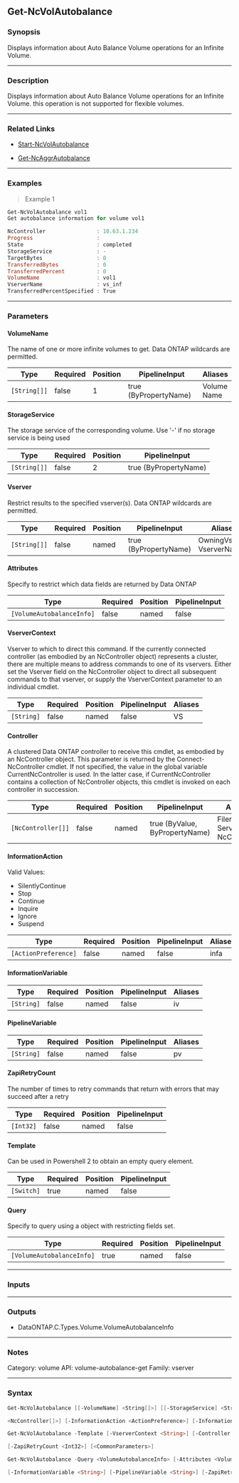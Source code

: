 Get-NcVolAutobalance
--------------------

### Synopsis
Displays information about Auto Balance Volume operations for an Infinite Volume.

---

### Description

Displays information about Auto Balance Volume operations for an Infinite Volume. this operation is not supported for flexible volumes.

---

### Related Links
* [Start-NcVolAutobalance](Start-NcVolAutobalance)

* [Get-NcAggrAutobalance](Get-NcAggrAutobalance)

---

### Examples
> Example 1

```PowerShell
Get-NcVolAutobalance vol1
Get autobalance information for volume vol1

NcController                : 10.63.1.234
Progress                    :
State                       : completed
StorageService              : -
TargetBytes                 : 0
TransferredBytes            : 0
TransferredPercent          : 0
VolumeName                  : vol1
VserverName                 : vs_inf
TransferredPercentSpecified : True

```

---

### Parameters
#### **VolumeName**
The name of one or more infinite volumes to get.  Data ONTAP wildcards are permitted.

|Type        |Required|Position|PipelineInput        |Aliases        |
|------------|--------|--------|---------------------|---------------|
|`[String[]]`|false   |1       |true (ByPropertyName)|Volume<br/>Name|

#### **StorageService**
The storage service of the corresponding volume. Use '-' if no storage service is being used

|Type        |Required|Position|PipelineInput        |
|------------|--------|--------|---------------------|
|`[String[]]`|false   |2       |true (ByPropertyName)|

#### **Vserver**
Restrict results to the specified vserver(s).  Data ONTAP wildcards are permitted.

|Type        |Required|Position|PipelineInput        |Aliases                      |
|------------|--------|--------|---------------------|-----------------------------|
|`[String[]]`|false   |named   |true (ByPropertyName)|OwningVserver<br/>VserverName|

#### **Attributes**
Specify to restrict which data fields are returned by Data ONTAP

|Type                     |Required|Position|PipelineInput|
|-------------------------|--------|--------|-------------|
|`[VolumeAutobalanceInfo]`|false   |named   |false        |

#### **VserverContext**
Vserver to which to direct this command.  If the currently connected controller (as embodied by an NcController object) represents a cluster, there are multiple means to address commands to one of its vservers.  Either set the Vserver field on the NcController object to direct all subsequent commands to that vserver, or supply the VserverContext parameter to an individual cmdlet.

|Type      |Required|Position|PipelineInput|Aliases|
|----------|--------|--------|-------------|-------|
|`[String]`|false   |named   |false        |VS     |

#### **Controller**
A clustered Data ONTAP controller to receive this cmdlet, as embodied by an NcController object.  This parameter is returned by the Connect-NcController cmdlet.  If not specified, the value in the global variable CurrentNcController is used.  In the latter case, if CurrentNcController contains a collection of NcController objects, this cmdlet is invoked on each controller in succession.

|Type              |Required|Position|PipelineInput                 |Aliases                          |
|------------------|--------|--------|------------------------------|---------------------------------|
|`[NcController[]]`|false   |named   |true (ByValue, ByPropertyName)|Filer<br/>Server<br/>NcController|

#### **InformationAction**

Valid Values:

* SilentlyContinue
* Stop
* Continue
* Inquire
* Ignore
* Suspend

|Type                |Required|Position|PipelineInput|Aliases|
|--------------------|--------|--------|-------------|-------|
|`[ActionPreference]`|false   |named   |false        |infa   |

#### **InformationVariable**

|Type      |Required|Position|PipelineInput|Aliases|
|----------|--------|--------|-------------|-------|
|`[String]`|false   |named   |false        |iv     |

#### **PipelineVariable**

|Type      |Required|Position|PipelineInput|Aliases|
|----------|--------|--------|-------------|-------|
|`[String]`|false   |named   |false        |pv     |

#### **ZapiRetryCount**
The number of times to retry commands that return with errors that may succeed after a retry

|Type     |Required|Position|PipelineInput|
|---------|--------|--------|-------------|
|`[Int32]`|false   |named   |false        |

#### **Template**
Can be used in Powershell 2 to obtain an empty query element.

|Type      |Required|Position|PipelineInput|
|----------|--------|--------|-------------|
|`[Switch]`|true    |named   |false        |

#### **Query**
Specify to query using a object with restricting fields set.

|Type                     |Required|Position|PipelineInput|
|-------------------------|--------|--------|-------------|
|`[VolumeAutobalanceInfo]`|true    |named   |false        |

---

### Inputs

---

### Outputs
* DataONTAP.C.Types.Volume.VolumeAutobalanceInfo

---

### Notes
Category: volume
API: volume-autobalance-get
Family: vserver

---

### Syntax
```PowerShell
Get-NcVolAutobalance [[-VolumeName] <String[]>] [[-StorageService] <String[]>] [-Vserver <String[]>] [-Attributes <VolumeAutobalanceInfo>] [-VserverContext <String>] [-Controller 
```
```PowerShell
<NcController[]>] [-InformationAction <ActionPreference>] [-InformationVariable <String>] [-PipelineVariable <String>] [-ZapiRetryCount <Int32>] [<CommonParameters>]
```
```PowerShell
Get-NcVolAutobalance -Template [-VserverContext <String>] [-Controller <NcController[]>] [-InformationAction <ActionPreference>] [-InformationVariable <String>] [-PipelineVariable <String>] 
```
```PowerShell
[-ZapiRetryCount <Int32>] [<CommonParameters>]
```
```PowerShell
Get-NcVolAutobalance -Query <VolumeAutobalanceInfo> [-Attributes <VolumeAutobalanceInfo>] [-VserverContext <String>] [-Controller <NcController[]>] [-InformationAction <ActionPreference>] 
```
```PowerShell
[-InformationVariable <String>] [-PipelineVariable <String>] [-ZapiRetryCount <Int32>] [<CommonParameters>]
```
